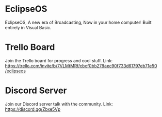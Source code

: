 
# EclipseOS
EclipseOS, A new era of Broadcasting, Now in your home computer!
Built entirely in Visual Basic.

# Trello Board
Join the Trello board for progress and cool stuff.
Link: https://trello.com/invite/b/7VLMtMRf/cbcf0bb278aec90f733d61797eb71e50/eclipseos

# Discord Server
Join our Discord server talk with the community.
Link: https://discord.gg/Zbxe5Vp
